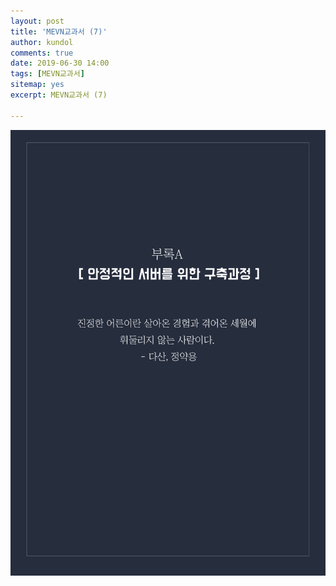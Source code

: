 ```yaml
---
layout: post
title: 'MEVN교과서 (7)'
author: kundol
comments: true
date: 2019-06-30 14:00
tags: [MEVN교과서]
sitemap: yes
excerpt: MEVN교과서 (7)

---    
```


![MEVN교과서](https://raw.githubusercontent.com/wnghdcjfe/wnghdcjfe.github.io/master/MEVN/mevnlogo_부록A.jpg) 